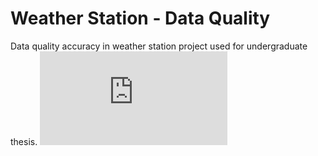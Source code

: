 # Weather Station - Data Quality
Data quality accuracy in weather station project used for undergraduate thesis.
![TCC](https://github.com/KaueGuirado/Python/blob/master/weather-station_data-quality/tcc.pdf)
